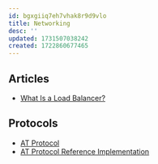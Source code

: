 ```yaml
---
id: bgxgiiq7eh7vhak8r9d9vlo
title: Networking
desc: ''
updated: 1731507038242
created: 1722860677465
---
```


## Articles

- [What Is a Load Balancer?](https://www.f5.com/glossary/load-balancer)

## Protocols

- [AT Protocol](https://atproto.com/)
- [AT Protocol Reference Implementation](https://github.com/bluesky-social/atproto)
